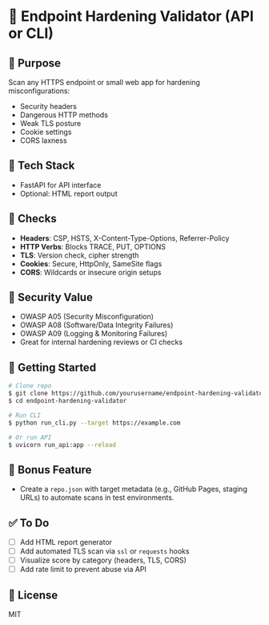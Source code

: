 # 🔐 Endpoint Hardening Validator (API or CLI)

## 🎯 Purpose
Scan any HTTPS endpoint or small web app for hardening misconfigurations:
- Security headers
- Dangerous HTTP methods
- Weak TLS posture
- Cookie settings
- CORS laxness

## 🔧 Tech Stack
- FastAPI for API interface
- Optional: HTML report output

## 🔎 Checks
- **Headers**: CSP, HSTS, X-Content-Type-Options, Referrer-Policy
- **HTTP Verbs**: Blocks TRACE, PUT, OPTIONS
- **TLS**: Version check, cipher strength
- **Cookies**: Secure, HttpOnly, SameSite flags
- **CORS**: Wildcards or insecure origin setups

## 🔐 Security Value
- OWASP A05 (Security Misconfiguration)
- OWASP A08 (Software/Data Integrity Failures)
- OWASP A09 (Logging & Monitoring Failures)
- Great for internal hardening reviews or CI checks

## 🚀 Getting Started
```bash
# Clone repo
$ git clone https://github.com/yourusername/endpoint-hardening-validator.git
$ cd endpoint-hardening-validator

# Run CLI
$ python run_cli.py --target https://example.com

# Or run API
$ uvicorn run_api:app --reload
```

## 🔄 Bonus Feature
- Create a `repo.json` with target metadata (e.g., GitHub Pages, staging URLs) to automate scans in test environments.

## ✅ To Do
- [ ] Add HTML report generator
- [ ] Add automated TLS scan via `ssl` or `requests` hooks
- [ ] Visualize score by category (headers, TLS, CORS)
- [ ] Add rate limit to prevent abuse via API

## 📄 License
MIT
